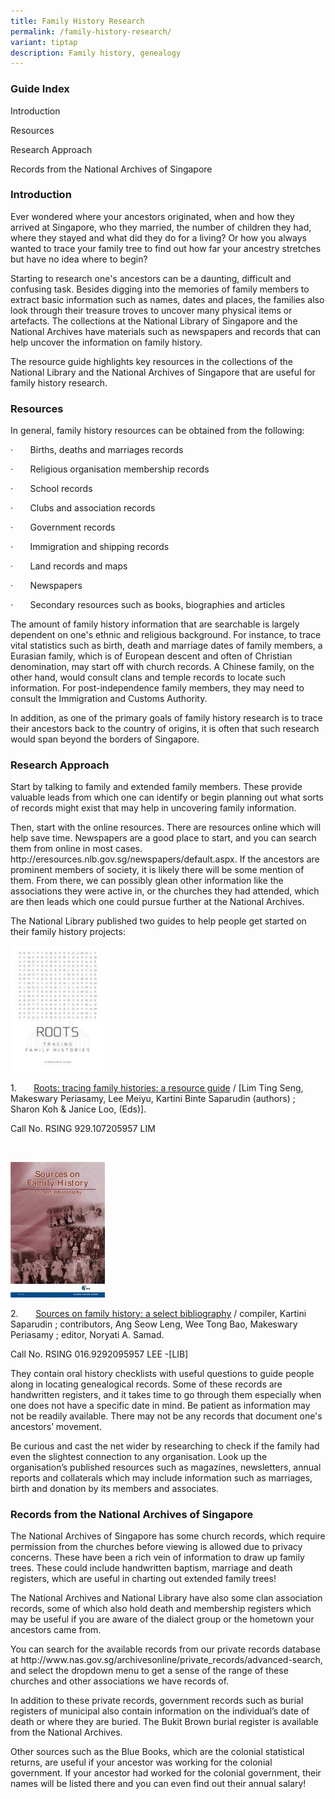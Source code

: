 ```yaml
---
title: Family History Research
permalink: /family-history-research/
variant: tiptap
description: Family history, genealogy
---
```

<h3>Guide Index</h3>
<p>Introduction</p>
<p>Resources</p>
<p>Research Approach</p>
<p>Records from the National Archives of Singapore</p>
<h3>Introduction</h3>
<p>Ever wondered where your ancestors originated, when and how they arrived
at Singapore, who they married, the number of children they had, where
they stayed and what did they do for a living? Or how you always wanted
to trace your family tree to find out how far your ancestry stretches but
have no idea where to begin?</p>
<p>Starting to research one's ancestors can be a daunting, difficult and
confusing task. Besides digging into the memories of family members to
extract basic information such as names, dates and places, the families
also look through their treasure troves to uncover many physical items
or artefacts. The collections at the National Library of Singapore and
the National Archives have materials such as newspapers and records that
can help uncover the information on family history.</p>
<p>The resource guide highlights key resources in the collections of the
National Library and the National Archives of Singapore that are useful
for family history research.</p>
<p></p>
<h3>Resources</h3>
<p>In general, family history resources can be obtained from the following:</p>
<p>·&nbsp;&nbsp;&nbsp;&nbsp;&nbsp;&nbsp; Births, deaths and marriages records</p>
<p>·&nbsp;&nbsp;&nbsp;&nbsp;&nbsp;&nbsp; Religious organisation membership
records</p>
<p>·&nbsp;&nbsp;&nbsp;&nbsp;&nbsp;&nbsp; School records</p>
<p>·&nbsp;&nbsp;&nbsp;&nbsp;&nbsp;&nbsp; Clubs and association records</p>
<p>·&nbsp;&nbsp;&nbsp;&nbsp;&nbsp;&nbsp; Government records</p>
<p>·&nbsp;&nbsp;&nbsp;&nbsp;&nbsp;&nbsp; Immigration and shipping records</p>
<p>·&nbsp;&nbsp;&nbsp;&nbsp;&nbsp;&nbsp; Land records and maps</p>
<p>·&nbsp;&nbsp;&nbsp;&nbsp;&nbsp;&nbsp; Newspapers</p>
<p>·&nbsp;&nbsp;&nbsp;&nbsp;&nbsp;&nbsp; Secondary resources such as books,
biographies and articles</p>
<p>The amount of family history information that are searchable is largely
dependent on one's ethnic and religious background. For instance, to trace
vital statistics such as birth, death and marriage dates of family members,
a Eurasian family, which is of European descent and often of Christian
denomination, may start off with church records. A Chinese family, on the
other hand, would consult clans and temple records to locate such information.
For post-independence family members, they may need to consult the Immigration
and Customs Authority.</p>
<p>In addition, as one of the primary goals of family history research is
to trace their ancestors back to the country of origins, it is often that
such research would span beyond the borders of Singapore.</p>
<p></p>
<h3>Research Approach</h3>
<p>Start by talking to family and extended family members. These provide
valuable leads from which one can identify or begin planning out what sorts
of records might exist that may help in uncovering family information.</p>
<p>Then, start with the online resources. There are resources online which
will help save time. Newspapers are a good place to start, and you can
search them from online in most cases. <a rel="noopener noreferrer nofollow" target="_blank">http://eresources.nlb.gov.sg/newspapers/default.aspx. </a>If
the ancestors are prominent members of society, it is likely there will
be some mention of them. From there, we can possibly glean other information
like the associations they were active in, or the churches they had attended,
which are then leads which one could pursue further at the National Archives.</p>
<p></p>
<p>The National Library published two guides to help people get started on
their family history projects:</p>
<p></p>
<div class="isomer-image-wrapper">
<img style="width: 30%;" height="auto" width="100%" alt="" src="/images/singapore-history/Roots.jpg">
</div>
<p>1.&nbsp;&nbsp;&nbsp;&nbsp;&nbsp;&nbsp; <a href="https://catalogue.nlb.gov.sg/search/card?recordId=200130364" rel="noopener noreferrer nofollow" target="_blank">Roots: tracing family histories: a resource guide</a> /
[Lim Ting Seng, Makeswary Periasamy, Lee Meiyu, Kartini Binte Saparudin
(authors) ; Sharon Koh &amp; Janice Loo, (Eds)].</p>
<p>Call No. RSING 929.107205957 LIM&nbsp;</p>
<p>&nbsp;</p>
<p></p>
<div class="isomer-image-wrapper">
<img style="width: 30%;" height="auto" width="100%" alt="" src="/images/singapore-history/sources_on_family_history.jpg">
</div>
<p>2.&nbsp;&nbsp;&nbsp;&nbsp;&nbsp;&nbsp; <a href="https://catalogue.nlb.gov.sg/search/card?recordId=13003806" rel="noopener noreferrer nofollow" target="_blank">Sources on family history: a select bibliography</a> /
compiler, Kartini Saparudin ; contributors, Ang Seow Leng, Wee Tong Bao,
Makeswary Periasamy ; editor, Noryati A. Samad.</p>
<p>Call No. RSING 016.9292095957 LEE -[LIB]</p>
<p></p>
<p>They contain oral history checklists with useful questions to guide people
along in locating genealogical records. Some of these records are handwritten
registers, and it takes time to go through them especially when one does
not have a specific date in mind. Be patient as information may not be
readily available. There may not be any records that document one's ancestors’
movement.</p>
<p>Be curious and cast the net wider by researching to check if the family
had even the slightest connection to any organisation. Look up the organisation’s
published resources such as magazines, newsletters, annual reports and
collaterals which may include information such as marriages, birth and
donation by its members and associates.</p>
<p></p>
<h3>Records from the National Archives of Singapore</h3>
<p>The National Archives of Singapore has some church records, which require
permission from the churches before viewing is allowed due to privacy concerns.
These have been a rich vein of information to draw up family trees. These
could include handwritten baptism, marriage and death registers, which
are useful in charting out extended family trees!</p>
<p>The National Archives and National Library have also some clan association
records, some of which also hold death and membership registers which may
be useful if you are aware of the dialect group or the hometown your ancestors
came from.</p>
<p>You can search for the available records from our private records database
at <a rel="noopener noreferrer nofollow" target="_blank">http://www.nas.gov.sg/archivesonline/private_records/advanced-search</a>,
and select the dropdown menu to get a sense of the range of these churches
and other associations we have records of.</p>
<p>In addition to these private records, government records such as burial
registers of municipal also contain information on the individual’s date
of death or where they are buried. The Bukit Brown burial register is available
from the National Archives.</p>
<p>Other sources such as the Blue Books, which are the colonial statistical
returns, are useful if your ancestor was working for the colonial government.
If your ancestor had worked for the colonial government, their names will
be listed there and you can even find out their annual salary!</p>
<p></p>
<p></p>